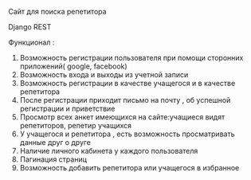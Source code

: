 Сайт  для поиска репетитора 

Django REST 

Функционал : 
 1. Возможность регистрации пользователя при помощи сторонних приложений( google, facebook)
 2. Возможность входа и выходы из учетной записи
 3. Возможность регистрации в качестве учащегося и в качестве репетитора 
 4. После регистрации приходит письмо на почту ,  об успешной регистрации и приветствие
 5. Просмотр всех анкет имеющихся на сайте:учащиеся видят репетиторов, репетир учащихся 
 6. У учащегося и репетитора , есть возможность просматривать данные друг о друге
 7. Наличие личного кабинета у каждого пользователя
 8. Пагинация страниц 
 9. Возможность добавить репетитора или учащегося в избранное
    
